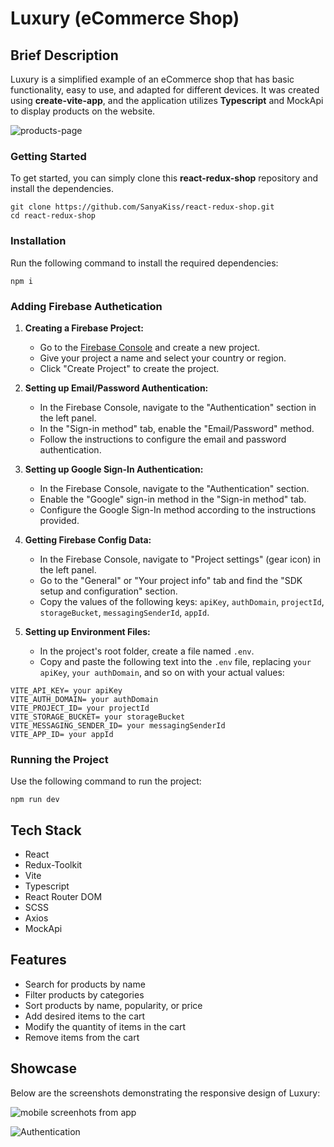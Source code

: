 ﻿# Luxury (eCommerce Shop)


## Brief Description

Luxury is a simplified example of an eCommerce shop that has basic functionality, easy to use, and adapted for different devices. It was created using **create-vite-app**, and the application utilizes **Typescript** and MockApi to display products on the website.

![products-page](https://github.com/SanyaKiss/react-redux-shop/blob/main/images/readme/products-page.jpg?raw=true)

### Getting Started

To get started, you can simply clone this **react-redux-shop** repository and install the dependencies.

    git clone https://github.com/SanyaKiss/react-redux-shop.git
    cd react-redux-shop 

### Installation

Run the following command to install the required dependencies:

`npm i` 

### Adding Firebase Authetication

1.  **Creating a Firebase Project:**
    
    -   Go to the [Firebase Console](https://console.firebase.google.com/) and create a new project.
    -   Give your project a name and select your country or region.
    -   Click "Create Project" to create the project.

2.  **Setting up Email/Password Authentication:**
    
    -   In the Firebase Console, navigate to the "Authentication" section in the left panel.
    -   In the "Sign-in method" tab, enable the "Email/Password" method.
    -   Follow the instructions to configure the email and password authentication.

3.  **Setting up Google Sign-In Authentication:**
    
    -   In the Firebase Console, navigate to the "Authentication" section.
    -   Enable the "Google" sign-in method in the "Sign-in method" tab.
    -   Configure the Google Sign-In method according to the instructions provided.
    
4.  **Getting Firebase Config Data:**
    
    -   In the Firebase Console, navigate to "Project settings" (gear icon) in the left panel.
    -   Go to the "General" or "Your project info" tab and find the "SDK setup and configuration" section.
    -   Copy the values of the following keys: `apiKey`, `authDomain`, `projectId`, `storageBucket`, `messagingSenderId`, `appId`.
    
5.  **Setting up Environment Files:**
    
    -   In the project's root folder, create a file named `.env`.
    -   Copy and paste the following text into the `.env` file, replacing `your apiKey`, `your authDomain`, and so on with your actual values:

```
VITE_API_KEY= your apiKey 
VITE_AUTH_DOMAIN= your authDomain 
VITE_PROJECT_ID= your projectId 
VITE_STORAGE_BUCKET= your storageBucket 
VITE_MESSAGING_SENDER_ID= your messagingSenderId 
VITE_APP_ID= your appId
```

### Running the Project

Use the following command to run the project:

`npm run dev` 

## Tech Stack

-   React
-   Redux-Toolkit
-   Vite
-   Typescript
-   React Router DOM
-   SCSS
-   Axios
-   MockApi

## Features

-   Search for products by name
-   Filter products by categories
-   Sort products by name, popularity, or price
-   Add desired items to the cart
-   Modify the quantity of items in the cart
-   Remove items from the cart

## Showcase

Below are the screenshots demonstrating the responsive design of Luxury: 

![mobile screenhots from app ](https://github.com/SanyaKiss/react-redux-shop/blob/main/images/readme/mobile-version.jpg?raw=true)

![Authentication](https://github.com/SanyaKiss/react-redux-shop/blob/main/public/images/readme/auth.jpeg?raw=true)

